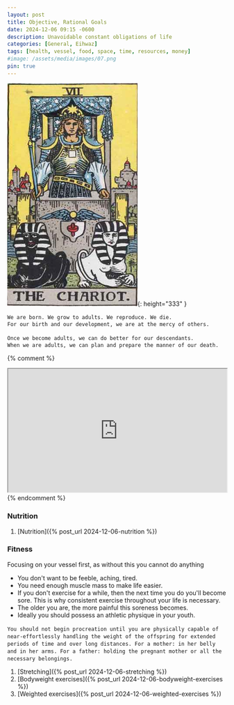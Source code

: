 ```yaml
---
layout: post
title: Objective, Rational Goals
date: 2024-12-06 09:15 -0600
description: Unavoidable constant obligations of life
categories: [General, Eihwaz]
tags: [health, vessel, food, space, time, resources, money]
#image: /assets/media/images/07.png
pin: true
---
```


![Desktop View](/assets/media/images/07.png){: height="333" }

```
We are born. We grow to adults. We reproduce. We die.
For our birth and our development, we are at the mercy of others.

Once we become adults, we can do better for our descendants.
When we are adults, we can plan and prepare the manner of our death.
```

{% comment %}
<iframe id="odysee-iframe" style="width:100%; aspect-ratio:16 / 9;" src="https://odysee.com/$/embed/@mivel:f/suicideboys-omniman:9?r=7FQSqskDpqQ2GGj1ybZbywXaahZqbELU&signature=b69a8d982414b4b9860f06658529eb050228a62fadf6a36bc979bc0a111530d236c8d1821c9749fa9faa39660a57983f0a60d3d36679cf5e3f61bbb1a5c4198d&signature_ts=1733504971" allowfullscreen></iframe>
{% endcomment %}

### Nutrition

1. [Nutrition]({% post_url 2024-12-06-nutrition %})

### Fitness
Focusing on your vessel first, as without this you cannot do anything
- You don't want to be feeble, aching, tired.
- You need enough muscle mass to make life easier.
- If you don't exercise for a while, then the next time you do you'll become sore. This is why consistent exercise throughout your life is necessary.
- The older you are, the more painful this soreness becomes.
- Ideally you should possess an athletic physique in your youth.

``You should not begin procreation until you are physically capable of near-effortlessly handling the weight of the offspring for extended periods of time and over long distances.
For a mother: in her belly and in her arms.
For a father: holding the pregnant mother or all the necessary belongings.``

1. [Stretching]({% post_url 2024-12-06-stretching %})
2. [Bodyweight exercises]({% post_url 2024-12-06-bodyweight-exercises %})
3. [Weighted exercises]({% post_url 2024-12-06-weighted-exercises %})
